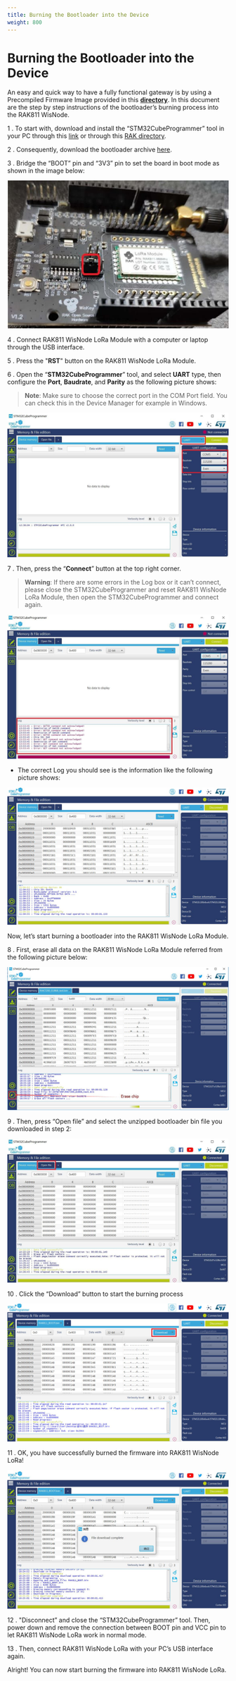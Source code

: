 ```yaml
---
title: Burning the Bootloader into the Device
weight: 800
---
```


# Burning the Bootloader into the Device

An easy and quick way to have a fully functional gateway is by using a Precompiled Firmware Image provided in this [**directory**](https://downloads.rakwireless.com/en/LoRa/WisNode/Firmware/). In this document are the step by step instructions of the bootloader’s burning process into the RAK811 WisNode.

1 . To start with, download and install the “STM32CubeProgrammer” tool in your PC through this [link](https://www.st.com/content/st_com/en/products/development-tools/software-development-tools/stm32-software-development-tools/stm32-programmers/stm32cubeprog.html#overview) or through this [RAK directory](https://downloads.rakwireless.com/en/LoRa/RAK811/Tools/SetupSTM32CubeProgrammer-2.1.0.rar).

2 . Consequently, download the bootloader archive [here](https://downloads.rakwireless.com/en/LoRa/WisNode/Firmware/RAK811_BOOT_V3.0.0.0.rar).

3 . Bridge the “BOOT” pin and “3V3” pin to set the board in boot mode as shown in the image below:

![Figure 1: Shorted Boot and 3V3 pins ](images/boot_short.jpg)

4 . Connect RAK811 WisNode LoRa Module with a computer or laptop through the USB interface.

5 . Press the "**RST**" button on the RAK811 WisNode LoRa Module.

6 . Open the “**STM32CubeProgrammer**” tool, and select **UART** type, then configure the **Port**, **Baudrate**, and **Parity** as the following picture shows:

>**Note**: Make sure to choose the correct port in the COM Port field. You can check this in the Device Manager for example in Windows.

![Figure 2: UART Settings in STM32CubeProgrammer](images/uartstm32.jpg)

7 . Then, press the “**Connect**” button at the top right corner.

>**Warning**: If there are some errors in the Log box or it can’t connect, please close the STM32CubeProgrammer and reset RAK811 WisNode LoRa Module, then open the STM32CubeProgrammer and connect again.

![Figure 3: Errors Occurred During Connecting](images/errors_stm32.jpg)

* The correct Log you should see is the information like the following picture shows:

![Figure 4: Successful Connection Log to your Device](images/success_con.jpg)

Now, let’s start burning a bootloader into the RAK811 WisNode LoRa Module.

8 . First, erase all data on the RAK811 WisNode LoRa Module referred from the following picture below:

![Figure 5: Erasing the Data in the Chip](images/erasing_data.jpg)

9 . Then, press “Open file” and select the unzipped bootloader bin file you downloaded in step 2:

![Figure 6: Opening the Bootloader file](images/open_bootloader.jpg)

10 . Click the “Download” button to start the burning process

![Figure 7: Downloading of Bootloader to the device](images/download_bootload.jpg)

11 . OK, you have successfully burned the firmware into RAK811 WisNode LoRa!

![Figure 8: Successfully Burned the Bootloader to the device](images/success_burned.jpg)

12 . "Disconnect” and close the “STM32CubeProgrammer” tool. Then, power down and remove the connection between BOOT pin and VCC pin to let RAK811 WisNode LoRa work in normal mode.

13 . Then, connect RAK811 WisNode LoRa with your PC’s USB interface again.

Alright! You can now start burning the firmware into RAK811 WisNode LoRa.
